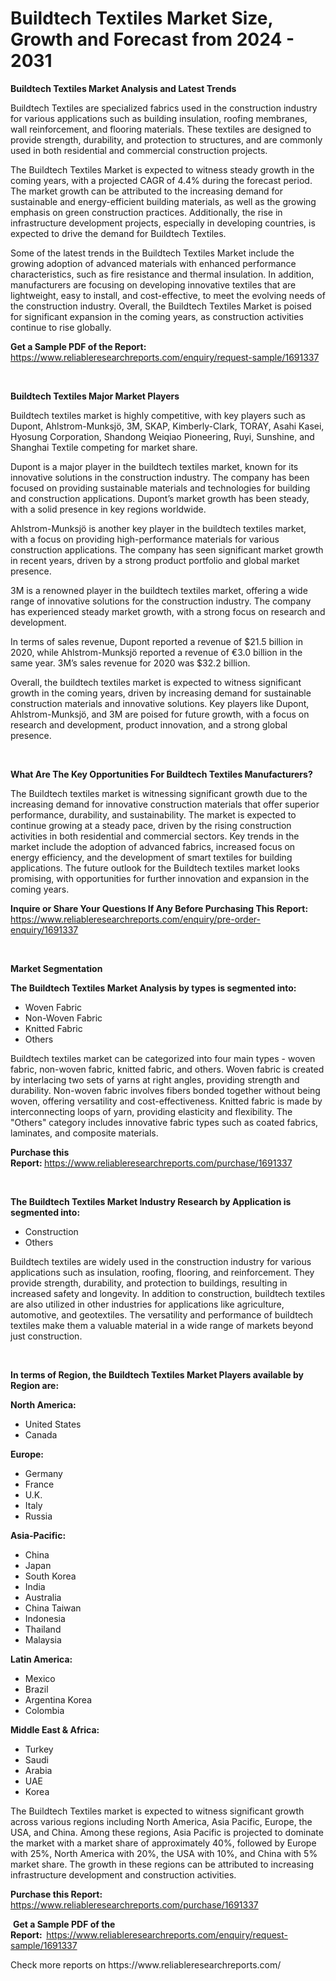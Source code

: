 <p><h1>Buildtech Textiles Market Size, Growth and Forecast from 2024 - 2031</h1></p><p><strong>Buildtech Textiles Market Analysis and Latest Trends</strong></p>
<p><p>Buildtech Textiles are specialized fabrics used in the construction industry for various applications such as building insulation, roofing membranes, wall reinforcement, and flooring materials. These textiles are designed to provide strength, durability, and protection to structures, and are commonly used in both residential and commercial construction projects.</p><p>The Buildtech Textiles Market is expected to witness steady growth in the coming years, with a projected CAGR of 4.4% during the forecast period. The market growth can be attributed to the increasing demand for sustainable and energy-efficient building materials, as well as the growing emphasis on green construction practices. Additionally, the rise in infrastructure development projects, especially in developing countries, is expected to drive the demand for Buildtech Textiles.</p><p>Some of the latest trends in the Buildtech Textiles Market include the growing adoption of advanced materials with enhanced performance characteristics, such as fire resistance and thermal insulation. In addition, manufacturers are focusing on developing innovative textiles that are lightweight, easy to install, and cost-effective, to meet the evolving needs of the construction industry. Overall, the Buildtech Textiles Market is poised for significant expansion in the coming years, as construction activities continue to rise globally.</p></p>
<p><strong>Get a Sample PDF of the Report:&nbsp;</strong> <a href="https://www.reliableresearchreports.com/enquiry/request-sample/1691337">https://www.reliableresearchreports.com/enquiry/request-sample/1691337</a></p>
<p>&nbsp;</p>
<p><strong>Buildtech Textiles Major Market Players</strong></p>
<p><p>Buildtech textiles market is highly competitive, with key players such as Dupont, Ahlstrom-Munksjö, 3M, SKAP, Kimberly-Clark, TORAY, Asahi Kasei, Hyosung Corporation, Shandong Weiqiao Pioneering, Ruyi, Sunshine, and Shanghai Textile competing for market share. </p><p>Dupont is a major player in the buildtech textiles market, known for its innovative solutions in the construction industry. The company has been focused on providing sustainable materials and technologies for building and construction applications. Dupont’s market growth has been steady, with a solid presence in key regions worldwide. </p><p>Ahlstrom-Munksjö is another key player in the buildtech textiles market, with a focus on providing high-performance materials for various construction applications. The company has seen significant market growth in recent years, driven by a strong product portfolio and global market presence. </p><p>3M is a renowned player in the buildtech textiles market, offering a wide range of innovative solutions for the construction industry. The company has experienced steady market growth, with a strong focus on research and development. </p><p>In terms of sales revenue, Dupont reported a revenue of $21.5 billion in 2020, while Ahlstrom-Munksjö reported a revenue of €3.0 billion in the same year. 3M’s sales revenue for 2020 was $32.2 billion.</p><p>Overall, the buildtech textiles market is expected to witness significant growth in the coming years, driven by increasing demand for sustainable construction materials and innovative solutions. Key players like Dupont, Ahlstrom-Munksjö, and 3M are poised for future growth, with a focus on research and development, product innovation, and a strong global presence.</p></p>
<p>&nbsp;</p>
<p><strong>What Are The Key Opportunities For Buildtech Textiles Manufacturers?</strong></p>
<p><p>The Buildtech textiles market is witnessing significant growth due to the increasing demand for innovative construction materials that offer superior performance, durability, and sustainability. The market is expected to continue growing at a steady pace, driven by the rising construction activities in both residential and commercial sectors. Key trends in the market include the adoption of advanced fabrics, increased focus on energy efficiency, and the development of smart textiles for building applications. The future outlook for the Buildtech textiles market looks promising, with opportunities for further innovation and expansion in the coming years.</p></p>
<p><strong>Inquire or Share Your Questions If Any Before Purchasing This Report:</strong> <a href="https://www.reliableresearchreports.com/enquiry/pre-order-enquiry/1691337">https://www.reliableresearchreports.com/enquiry/pre-order-enquiry/1691337</a></p>
<p>&nbsp;</p>
<p><strong>Market Segmentation</strong></p>
<p><strong>The Buildtech Textiles Market Analysis by types is segmented into:</strong></p>
<p><ul><li>Woven Fabric</li><li>Non-Woven Fabric</li><li>Knitted Fabric</li><li>Others</li></ul></p>
<p><p>Buildtech textiles market can be categorized into four main types - woven fabric, non-woven fabric, knitted fabric, and others. Woven fabric is created by interlacing two sets of yarns at right angles, providing strength and durability. Non-woven fabric involves fibers bonded together without being woven, offering versatility and cost-effectiveness. Knitted fabric is made by interconnecting loops of yarn, providing elasticity and flexibility. The "Others" category includes innovative fabric types such as coated fabrics, laminates, and composite materials.</p></p>
<p><strong>Purchase this Report:&nbsp;</strong><a href="https://www.reliableresearchreports.com/purchase/1691337">https://www.reliableresearchreports.com/purchase/1691337</a></p>
<p>&nbsp;</p>
<p><strong>The Buildtech Textiles Market Industry Research by Application is segmented into:</strong></p>
<p><ul><li>Construction</li><li>Others</li></ul></p>
<p><p>Buildtech textiles are widely used in the construction industry for various applications such as insulation, roofing, flooring, and reinforcement. They provide strength, durability, and protection to buildings, resulting in increased safety and longevity. In addition to construction, buildtech textiles are also utilized in other industries for applications like agriculture, automotive, and geotextiles. The versatility and performance of buildtech textiles make them a valuable material in a wide range of markets beyond just construction.</p></p>
<p>&nbsp;</p>
<p><strong>In terms of Region, the Buildtech Textiles Market Players available by Region are:</strong></p>
<p>
    <p> <strong> North America: </strong>
        <ul>
            <li>United States</li>
            <li>Canada</li>
        </ul>
        </p> 
    <p> <strong> Europe: </strong>
        <ul>
            <li>Germany</li>
            <li>France</li>
            <li>U.K.</li>
            <li>Italy</li>
            <li>Russia</li>
        </ul>
        </p> 
    <p> <strong> Asia-Pacific: </strong>
        <ul>
            <li>China</li>
            <li>Japan</li>
            <li>South Korea</li>
            <li>India</li>
            <li>Australia</li>
            <li>China Taiwan</li>
            <li>Indonesia</li>
            <li>Thailand</li>
            <li>Malaysia</li>
        </ul>
        </p> 
    <p> <strong> Latin America: </strong>
        <ul>
            <li>Mexico</li>
            <li>Brazil</li>
            <li>Argentina Korea</li>
            <li>Colombia</li>
        </ul>
        </p> 
    <p> <strong> Middle East & Africa: </strong>
        <ul>
            <li>Turkey</li>
            <li>Saudi</li>
            <li>Arabia</li>
            <li>UAE</li>
            <li>Korea</li>
        </ul>
    </p>
    </p>
<p><p>The Buildtech Textiles market is expected to witness significant growth across various regions including North America, Asia Pacific, Europe, the USA, and China. Among these regions, Asia Pacific is projected to dominate the market with a market share of approximately 40%, followed by Europe with 25%, North America with 20%, the USA with 10%, and China with 5% market share. The growth in these regions can be attributed to increasing infrastructure development and construction activities.</p></p>
<p><strong>Purchase this Report: </strong><a href="https://www.reliableresearchreports.com/purchase/1691337">https://www.reliableresearchreports.com/purchase/1691337</a></p>
<p>&nbsp;<strong>Get a Sample PDF of the Report:&nbsp;&nbsp;</strong><a href="https://www.reliableresearchreports.com/enquiry/request-sample/1691337">https://www.reliableresearchreports.com/enquiry/request-sample/1691337</a></p>
<p><strong></strong></p>
<p>Check more reports on https://www.reliableresearchreports.com/</p>